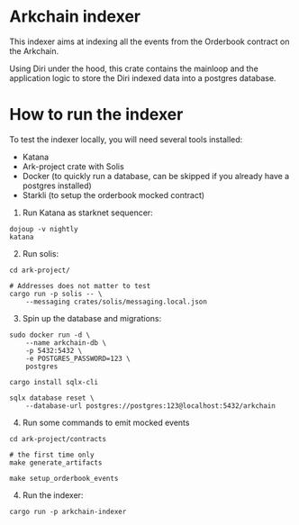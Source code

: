 # Arkchain indexer

This indexer aims at indexing all the events from the Orderbook
contract on the Arkchain.

Using Diri under the hood, this crate contains the mainloop and
the application logic to store the Diri indexed data into a postgres database.

# How to run the indexer

To test the indexer locally, you will need several tools installed:
* Katana
* Ark-project crate with Solis
* Docker (to quickly run a database, can be skipped if you already
  have a postgres installed)
* Starkli (to setup the orderbook mocked contract)

1. Run Katana as starknet sequencer:
```
dojoup -v nightly
katana
```

2. Run solis:
```
cd ark-project/

# Addresses does not matter to test
cargo run -p solis -- \
    --messaging crates/solis/messaging.local.json
```

3. Spin up the database and migrations:
```
sudo docker run -d \
    --name arkchain-db \
    -p 5432:5432 \
    -e POSTGRES_PASSWORD=123 \
    postgres
    
cargo install sqlx-cli

sqlx database reset \
    --database-url postgres://postgres:123@localhost:5432/arkchain
```

4. Run some commands to emit mocked events
```
cd ark-project/contracts

# the first time only
make generate_artifacts

make setup_orderbook_events
```

4. Run the indexer:
```
cargo run -p arkchain-indexer
```
